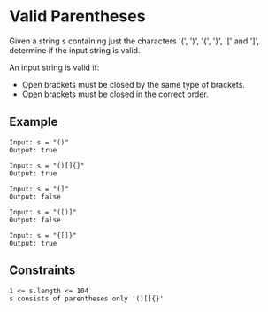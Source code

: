 # Valid Parentheses

Given a string s containing just the characters '(', ')', '{', '}', '[' and ']', determine if the input string is valid.

An input string is valid if:

- Open brackets must be closed by the same type of brackets.
- Open brackets must be closed in the correct order.

## Example

```
Input: s = "()"
Output: true
```

```
Input: s = "()[]{}"
Output: true
```

```
Input: s = "(]"
Output: false
```

```
Input: s = "([)]"
Output: false
```

```
Input: s = "{[]}"
Output: true
```

## Constraints

```
1 <= s.length <= 104
s consists of parentheses only '()[]{}'
```
